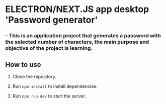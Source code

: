 # ELECTRON/NEXT.JS app desktop 'Password generator'

###  - This is an application project that generates a password with the selected number of characters, the main purpose and objective of the project is learning.



## How to use

1. Clone the repository.

2. Run `npm install` to install dependencies.

3. Run `npm run dev` to start the server.
